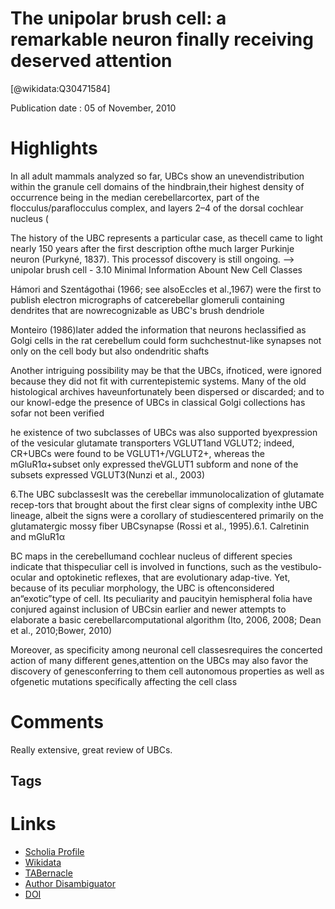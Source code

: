 
The unipolar brush cell: a remarkable neuron finally receiving deserved attention
=================================================================================
  
  [@wikidata:Q30471584]  
  
Publication date : 05 of November, 2010  

# Highlights

In all adult mammals analyzed so far, UBCs show an unevendistribution within the granule cell domains of the hindbrain,their highest density of occurrence being in the median cerebellarcortex, part of the flocculus/paraflocculus complex, and layers 2–4 of the dorsal cochlear nucleus (


The history of the UBC represents a particular case, as thecell came to light nearly 150 years after the first description ofthe much larger Purkinje neuron (Purkyné, 1837). This processof discovery is still ongoing.
--> unipolar brush cell - 3.10 Minimal Information Abount New Cell Classes


Hámori and Szentágothai (1966; see alsoEccles et al.,1967) were the first to publish electron micrographs of catcerebellar glomeruli containing dendrites that are nowrecognizable as UBC's brush dendriole  

Monteiro (1986)later added the information that neurons heclassified as Golgi cells in the rat cerebellum could form suchchestnut-like synapses not only on the cell body but also ondendritic shafts

 Another intriguing possibility may be that the UBCs, ifnoticed, were ignored because they did not fit with currentepistemic systems. Many of the old histological archives haveunfortunately been dispersed or discarded; and to our knowl-edge the presence of UBCs in classical Golgi collections has sofar not been verified

 he existence of two subclasses of UBCs was also supported byexpression of the vesicular glutamate transporters VGLUT1and VGLUT2; indeed, CR+UBCs were found to be VGLUT1+/VGLUT2+, whereas the mGluR1α+subset only expressed theVGLUT1 subform and none of the subsets expressed VGLUT3(Nunzi et al., 2003)

6.The UBC subclassesIt was the cerebellar immunolocalization of glutamate recep-tors that brought about the first clear signs of complexity inthe UBC lineage, albeit the signs were a corollary of studiescentered primarily on the glutamatergic mossy fiber UBCsynapse (Rossi et al., 1995).6.1.   Calretinin and mGluR1α

BC maps in the cerebellumand cochlear nucleus of different species indicate that thispeculiar cell is involved in functions, such as the vestibulo-ocular and optokinetic reflexes, that are evolutionary adap-tive. Yet, because of its peculiar morphology, the UBC is oftenconsidered an“exotic”type of cell. Its peculiarity and paucityin hemispheral folia have conjured against inclusion of UBCsin earlier and newer attempts to elaborate a basic cerebellarcomputational algorithm (Ito, 2006, 2008; Dean et al., 2010;Bower, 2010)

Moreover, as specificity among neuronal cell classesrequires the concerted action of many different genes,attention on the UBCs may also favor the discovery of genesconferring to them cell autonomous properties as well as ofgenetic mutations specifically affecting the cell class

# Comments

Really extensive, great review of UBCs.

## Tags

# Links
  
 * [Scholia Profile](https://scholia.toolforge.org/work/Q30471584)  
 * [Wikidata](https://www.wikidata.org/wiki/Q30471584)  
 * [TABernacle](https://tabernacle.toolforge.org/?#/tab/manual/Q30471584/P921%3BP4510)  
 * [Author Disambiguator](https://author-disambiguator.toolforge.org/work_item_oauth.php?id=Q30471584&batch_id=&match=1&author_list_id=&doit=Get+author+links+for+work)  
 * [DOI](https://doi.org/10.1016/J.BRAINRESREV.2010.10.001)  
